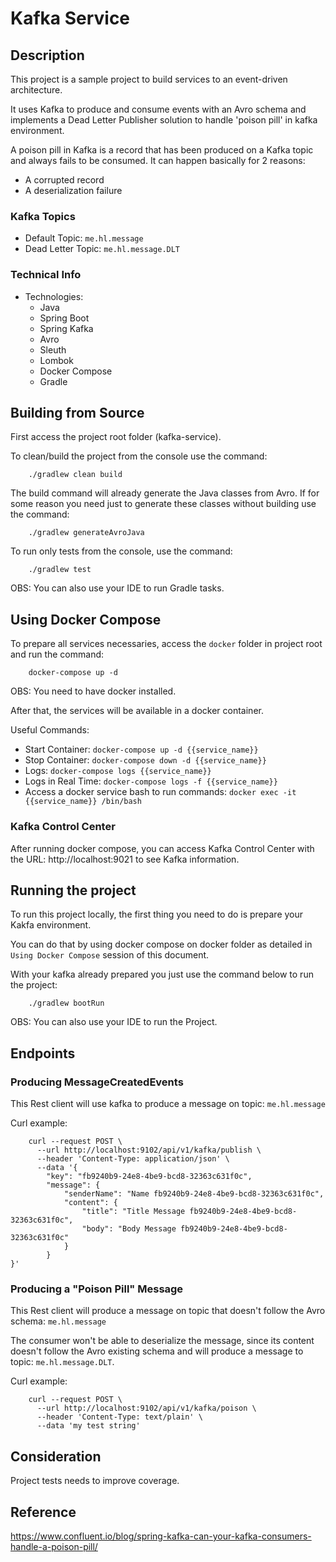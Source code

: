 # Kafka Service

## Description

This project is a sample project to build services to an event-driven architecture.

It uses Kafka to produce and consume events with an Avro schema and implements a Dead Letter Publisher solution to handle 'poison pill' in kafka environment.

A poison pill in Kafka is a record that has been produced on a Kafka topic and always fails to be consumed. It can happen basically for 2 reasons:
* A corrupted record
* A deserialization failure

### Kafka Topics
* Default Topic: `me.hl.message`
* Dead Letter Topic: `me.hl.message.DLT`

### Technical Info

* Technologies:
    * Java
    * Spring Boot
    * Spring Kafka
    * Avro
    * Sleuth
    * Lombok
    * Docker Compose
    * Gradle

## Building from Source

First access the project root folder (kafka-service).

To clean/build the project from the console use the command: 

```console
    ./gradlew clean build
```

The build command will already generate the Java classes from Avro. 
If for some reason you need just to generate these classes without building use the command:

```console
    ./gradlew generateAvroJava
```

To run only tests from the console, use the command:

```console
    ./gradlew test
```

OBS: You can also use your IDE to run Gradle tasks.

## Using Docker Compose

To prepare all services necessaries, access the `docker` folder in project root and run the command:

```console
    docker-compose up -d
```
OBS: You need to have docker installed.

After that, the services will be available in a docker container.

Useful Commands:
* Start Container: `docker-compose up -d {{service_name}}`
* Stop Container: `docker-compose down -d {{service_name}}`
* Logs: `docker-compose logs {{service_name}}`
* Logs in Real Time: `docker-compose logs -f {{service_name}}`
* Access a docker service bash to run commands: `docker exec -it {{service_name}} /bin/bash`

### Kafka Control Center

After running docker compose, you can access Kafka Control Center with the URL: http://localhost:9021 to see Kafka information.

## Running the project

To run this project locally, the first thing you need to do is prepare your Kakfa environment.

You can do that by using docker compose on docker folder as detailed in `Using Docker Compose` session of this document.

With your kafka already prepared you just use the command below to run the project:

```console
    ./gradlew bootRun
```

OBS: You can also use your IDE to run the Project.

## Endpoints

### Producing MessageCreatedEvents

This Rest client will use kafka to produce a message on topic: `me.hl.message`

Curl example:
```console
    curl --request POST \
      --url http://localhost:9102/api/v1/kafka/publish \
      --header 'Content-Type: application/json' \
      --data '{
        "key": "fb9240b9-24e8-4be9-bcd8-32363c631f0c",
        "message": {
            "senderName": "Name fb9240b9-24e8-4be9-bcd8-32363c631f0c",
            "content": {
                "title": "Title Message fb9240b9-24e8-4be9-bcd8-32363c631f0c",
                "body": "Body Message fb9240b9-24e8-4be9-bcd8-32363c631f0c"
            }
        }
}'
```

### Producing a "Poison Pill" Message

This Rest client will produce a message on topic that doesn't follow the Avro schema: `me.hl.message`

The consumer won't be able to deserialize the message, since its content doesn't follow the Avro existing schema and will produce a message to topic: `me.hl.message.DLT`.

Curl example:
```console
    curl --request POST \
      --url http://localhost:9102/api/v1/kafka/poison \
      --header 'Content-Type: text/plain' \
      --data 'my test string'
```

## Consideration
Project tests needs to improve coverage. 

## Reference
https://www.confluent.io/blog/spring-kafka-can-your-kafka-consumers-handle-a-poison-pill/
